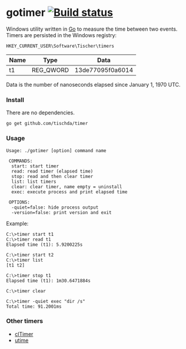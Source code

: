 ﻿# gotimer [![Build status](https://ci.appveyor.com/api/projects/status/au8q12tabnam2t9a?svg=true)](https://ci.appveyor.com/project/tischda/timer)

Windows utility written in [Go](https://www.golang.org) to measure the time between two events.
Timers are persisted in the Windows registry:

`HKEY_CURRENT_USER\Software\Tischer\timers`

Name  | Type      | Data
----  | ----      | ----
t1    | REG_QWORD | 13de77095f0a6014

Data is the number of nanoseconds elapsed since January 1, 1970 UTC.

### Install

There are no dependencies.

~~~
go get github.com/tischda/timer
~~~

### Usage

~~~
Usage: ./gotimer [option] command name

 COMMANDS:
  start: start timer
  read: read timer (elapsed time)
  stop: read and then clear timer
  list: list timers
  clear: clear timer, name empty = uninstall
  exec: execute process and print elapsed time

 OPTIONS:
  -quiet=false: hide process output
  -version=false: print version and exit
~~~

Example:

~~~
C:\>timer start t1
C:\>timer read t1
Elapsed time (t1): 5.9200225s

C:\>timer start t2
C:\>timer list
[t1 t2]

C:\>timer stop t1
Elapsed time (t1): 1m30.6471884s

C:\>timer clear

C:\>timer -quiet exec "dir /s"
Total time: 91.2001ms
~~~

### Other timers

* [clTimer](http://www.cylog.org/tools/cmdline.jsp)
* [utime](http://www.rohitab.com/discuss/topic/38678-unix-time-on-windows/)
